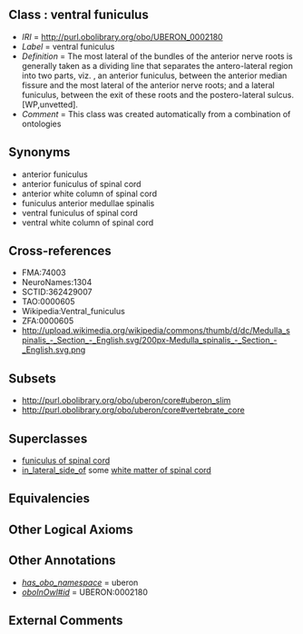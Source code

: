 
## Class : ventral funiculus

 * *IRI* = http://purl.obolibrary.org/obo/UBERON_0002180
 * *Label* = ventral funiculus
 * *Definition* = The most lateral of the bundles of the anterior nerve roots is generally taken as a dividing line that separates the antero-lateral region into two parts, viz. , an anterior funiculus, between the anterior median fissure and the most lateral of the anterior nerve roots; and a lateral funiculus, between the exit of these roots and the postero-lateral sulcus. [WP,unvetted].
 * *Comment* = This class was created automatically from a combination of ontologies

## Synonyms

 * anterior funiculus
 * anterior funiculus of spinal cord
 * anterior white column of spinal cord
 * funiculus anterior medullae spinalis
 * ventral funiculus of spinal cord
 * ventral white column of spinal cord

## Cross-references

 * FMA:74003
 * NeuroNames:1304
 * SCTID:362429007
 * TAO:0000605
 * Wikipedia:Ventral_funiculus
 * ZFA:0000605
 * http://upload.wikimedia.org/wikipedia/commons/thumb/d/dc/Medulla_spinalis_-_Section_-_English.svg/200px-Medulla_spinalis_-_Section_-_English.svg.png

## Subsets

 * http://purl.obolibrary.org/obo/uberon/core#uberon_slim
 * http://purl.obolibrary.org/obo/uberon/core#vertebrate_core

## Superclasses

 * [funiculus of spinal cord](../../UBERON/27/UBERON_0006127.md)
 * [in_lateral_side_of](../../BSPO/26/BSPO_0000126.md) some [white matter of spinal cord](../../UBERON/18/UBERON_0002318.md)

## Equivalencies


## Other Logical Axioms


## Other Annotations

 * *[has_obo_namespace](../../ce/oboInOwl#hasOBONamespace.md)* = uberon
 * *[oboInOwl#id](../../id/oboInOwl#id.md)* = UBERON:0002180

## External Comments

